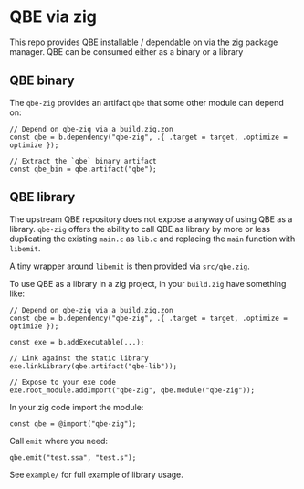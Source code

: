 # QBE via zig

This repo provides QBE installable / dependable on via the zig package manager. QBE
can be consumed either as a binary or a library

## QBE binary

The `qbe-zig` provides an artifact `qbe` that some other module can depend on:

```zig
// Depend on qbe-zig via a build.zig.zon
const qbe = b.dependency("qbe-zig", .{ .target = target, .optimize = optimize });

// Extract the `qbe` binary artifact
const qbe_bin = qbe.artifact("qbe");
```

## QBE library

The upstream QBE repository does not expose a anyway of using QBE as a library.
`qbe-zig` offers the ability to call QBE as library by more or less duplicating
the existing `main.c` as `lib.c` and replacing the `main` function with `libemit`.

A tiny wrapper around `libemit` is then provided via `src/qbe.zig`.

To use QBE as a library in a zig project, in your `build.zig` have something like:

```zig
// Depend on qbe-zig via a build.zig.zon
const qbe = b.dependency("qbe-zig", .{ .target = target, .optimize = optimize });

const exe = b.addExecutable(...);

// Link against the static library
exe.linkLibrary(qbe.artifact("qbe-lib"));

// Expose to your exe code
exe.root_module.addImport("qbe-zig", qbe.module("qbe-zig"));
```

In your zig code import the module:

```zig
const qbe = @import("qbe-zig");
```

Call `emit` where you need:

```zig
qbe.emit("test.ssa", "test.s");
```

See `example/` for full example of library usage.
